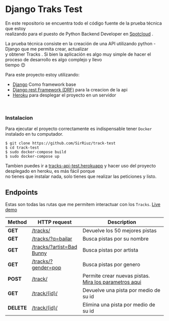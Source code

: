 # Django Traks Test


En este repositorio se encuentra todo el código fuente de la prueba técnica que estoy<br/>
realizando para el puesto de Python Backend Developer en [Spotcloud](https://spotcloud.io/) .

La prueba técnica consiste en la creación de una API utilizando python - Django que me permita crear, actualizar<br/>y obtener Tracks . Si bien la aplicación es algo muy simple de hacer el proceso de desarrollo es algo complejo y llevo<br/>tiempo
:blush: 

Para este proyecto estoy utilizando:

* [Django](https://www.djangoproject.com/) Como framework base
* [Django rest Framework (DRF)](https://www.django-rest-framework.org/) para la creacion de la api
* [Heroku](https://heroku.com/) para desplegar el proyecto en un servidor

<br/>

### Instalacion

Para ejecutar el proyecto correctamente es indispensable tener `Docker` instalado en tu computador.
```
$ git clone https://github.com/SirRiuz/track-test
$ cd track-test
$ sudo docker-compose build
$ sudo docker-compose up
```
Tambien puedes ir a [tracks-api-test.herokuapp](https://tracks-api-test.herokuapp.com/api/v1/tracks/) y hacer uso del proyecto desplegado en heroku,
es más fácil porque<br/> no tienes que instalar nada, solo tienes que realizar las peticiones y listo.
<br/>

## Endpoints

Estas son todas las rutas que me permitem interactuar con los `Tracks`. [Live demo](https://tracks-api-test.herokuapp.com/api/v1/track/)

Method | HTTP request | Description
 ------------- | ------------- | -------------
**GET** | [/tracks/](https://tracks-api-test.herokuapp.com/api/v1/tracks/) | Devuelve los 50 mejores pistas
**GET** | [/tracks/?q=bailar](https://tracks-api-test.herokuapp.com/api/v1/tracks/?q=bailar)| Busca pistas por su nombre
**GET** | [/tracks/?artist=Bad Bunny](https://tracks-api-test.herokuapp.com/api/v1/tracks/?artist=Bad%20Bunny)| Busca pistas por artista
**GET** | [/tracks/?gender=pop](https://tracks-api-test.herokuapp.com/api/v1/tracks/?gender=pop)| Busca pistas por genero
**POST** | [/track/](https://tracks-api-test.herokuapp.com/api/v1/track/)| Permite crear nuevas pistas. [Mira los parametros aqui](https://github.com/SirRiuz/track-test/blob/master/tracks/serializers.py)
**GET** | [/track/{id}/](https://tracks-api-test.herokuapp.com/api/v1/track/1/)| Devuelve una pista por medio de su id
**DELETE** | [/track/{id}/](https://tracks-api-test.herokuapp.com/api/v1/track/1/)| Elimina una pista por medio de su id




